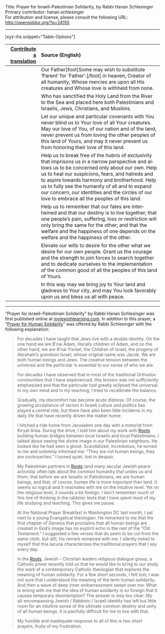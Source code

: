 <html>
<head></head>
<body>
Title: Prayer for Israeli-Palestinian Solidarity, by Rabbi Ḥanan Schlesinger<br />
Primary contributor: hanan.schlesinger<br />
For attribution and license, please consult the following URL: <a href="http://opensiddur.org/?p=24155">http://opensiddur.org/?p=24155</a>
<p />
<hr />

[xyz-ihs snippet="Table-Options"]<table style="margin-left: auto; margin-right: auto;" class="draggable">
<thead><tr><th id="x" style="text-align: right;"><a href="https://opensiddur.org/contributing/upload/">Contribute a translation</a></th><th style="text-align: left;">Source (English)</th></tr></thead>
<tbody>
<tr><td style="vertical-align:top;">
<div class="liturgy" lang="he">

</span></div></td>
 
<td style="vertical-align:top;">
<div class="english" lang="en">
Our Father[foot]Some may wish to substitute ‘Parent’ for ‘Father’.[/foot] in heaven, 
Creator of all humanity, 
Whose mercies are upon all His creatures 
and Whose love is withheld from none.
</div></td></tr>


<tr><td style="vertical-align:top;">
<div class="liturgy" lang="he">

</span></div></td>
 
<td style="vertical-align:top;">
<div class="english" lang="en"> 
Who has sanctified the Holy Land from the River to the Sea 
and placed here both Palestinians and Israelis, 
Jews, Christians, and Muslims.
</div></td></tr>


<tr><td style="vertical-align:top;">
<div class="liturgy" lang="he">

</span></div></td>
 
<td style="vertical-align:top;">
<div class="english" lang="en">
Let our unique and particular covenants with You 
never blind us to Your love of all Your creatures. 
May our love of You, 
of our nation and of the land, 
never prevent us from loving the other peoples of this land of Yours, 
and may it never prevent us from honoring their love of this land.
</div></td></tr>


<tr><td style="vertical-align:top;">
<div class="liturgy" lang="he">

</span></div></td>
 
<td style="vertical-align:top;">
<div class="english" lang="en">
Help us to break free of the hubris of exclusivity 
that imprisons us in a narrow perspective 
and allows us to be concerned only about our own. 
Help us to heal our suspicions, fears, and hatreds 
and to aspire towards harmony and brotherhood. 
Help us to fully see the humanity of all 
and to expand our concern, our identities and the circles of our love 
to embrace all the peoples of this land.
</div></td></tr>


<tr><td style="vertical-align:top;">
<div class="liturgy" lang="he">

</span></div></td>
 
<td style="vertical-align:top;">
<div class="english" lang="en">
Help us to remember that our fates are intertwined 
and that our destiny is to live together; 
that one people’s pain, suffering, loss or restriction 
will only bring the same for the other; 
and that the welfare and the happiness of one 
depends on the welfare and the happiness of the other.
</div></td></tr>


<tr><td style="vertical-align:top;">
<div class="liturgy" lang="he">

</span></div></td>
 
<td style="vertical-align:top;">
<div class="english" lang="en">
Elevate our wills 
to desire for the other 
what we desire for our own people. 
Grant us the courage and the strength 
to join forces to search together 
and to dedicate ourselves 
to the implementation of the common good 
of all the peoples of this land of Yours.
</div></td></tr>


<tr><td style="vertical-align:top;">
<div class="liturgy" lang="he">

</span></div></td>
 
<td style="vertical-align:top;">
<div class="english" lang="en">
In this way may we bring joy to Your land and gladness to Your city, 
and may You look favorably upon us and bless us all with peace.
</div></td></tr>
</tbody></table>

<hr />

"Prayer for Israeli-Palestinian Solidarity" by Rabbi Hanan Schlesinger was first published online at <a href="https://www.myjewishlearning.com/rabbis-without-borders/recalibrating-its-not-only-about-us/">myjewishlearning.com</a>. In addition to this prayer, a "<a href="https://opensiddur.org/prayers/collective-welfare/shalom/prayer-for-human-solidarity-by-rabbi-hanan-schlesinger/">Prayer for Human Solidarity</a>" was offered by Rabbi Schlesinger with the following explanation: 

<blockquote>For decades I have taught that Jews live with a double identity. On the one hand we are B’nai Adam, literally children of Adam, and on the other hand, we are B’nai Yisrael, the Children of Israel, the progeny of Abraham’s grandson Israel, whose original name was Jacob. We are both human beings and Jews. The creative tension between the universal and the particular is essential to our sense of who we are.

For decades I have observed that in most of the traditional Orthodox communities that I have experienced, this tension was not sufficiently emphasized and that the particular had greatly eclipsed the universal. In my own mind and in my teaching, I tried to recalibrate the balance.

Gradually, my discomfort has become acute distress. Of course, the growing acceptance of racism in Israeli culture and politics has played a central role, but there have also been little incidents in my daily life that have recently driven the matter home:

I hitched a ride home from Jerusalem one day with a motorist from Kiryat Arba. During the drive, I told him about my work with <a href="https://www.friendsofroots.net/">Roots</a> building human bridges between local Israelis and local Palestinians. I talked about seeing the divine image in our Palestinian neighbors. He looked like he had seen a ghost. Scandalized, incredulous, he turned to me and solemnly informed me: “They are not human beings, they are cockroaches.” I turned quiet, lost in despair.

My Palestinian partners in <a href="https://www.friendsofroots.net/">Roots</a> (and many secular Jewish peace activists) often talk about the common humanity that unites us and them, that before we are Israelis or Palestinians, we are human beings, and that, of course, human life is more important than land. It seems so logical and it resonates with me on the intuitive level. Yet on the religious level, it sounds a bit foreign. I don’t remember much of this line of thinking in the rabbinic texts that I have spent most of my life studying and teaching. This gives me pause.

At the National Prayer Breakfast in Washington DC last month, I sat next to a young Evangelical theologian. He remarked to me that the first chapter of Genesis that proclaims that all human beings are created in God’s image has no explicit echo in the rest of the “Old Testament.” I suggested a few verses that do seem to be cut from the same cloth, but still, his remark remained with me. I silently noted to myself that this lacuna characterizes the traditional prayers that I say every day.

In the <a href="https://www.friendsofroots.net/">Roots</a>, Jewish – Christian leaders religious dialogue group, a Catholic priest recently told us that he would like to bring to our study the work of a contemporary Catholic theologian that explores the meaning of human solidarity. For a few short seconds, I felt lost; I was not sure that I understood the meaning of the term human solidarity. And then a wave of deep inner embarrassment swept over me: What is wrong with me that the idea of human solidarity is so foreign that it causes temporary disorientation? The answer is only too clear: My all-encompassing Jewish / Rabbinic / Israeli identity has left but little room for an intuitive sense of the ultimate common destiny and unity of all human beings. It is painfully difficult for me to live with that.

My humble and inadequate response to all of this is two short prayers, fruits of my frustration:</blockquote>

</body>
</html>